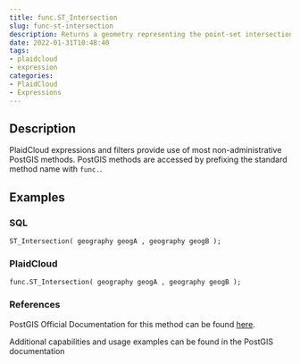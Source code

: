 ```yaml
---
title: func.ST_Intersection
slug: func-st-intersection
description: Returns a geometry representing the point-set intersection of two geometries
date: 2022-01-31T10:48:40
tags:
- plaidcloud
- expression
categories:
- PlaidCloud
- Expressions
---
```



## Description


PlaidCloud expressions and filters provide use of most non-administrative PostGIS methods. PostGIS methods are accessed by prefixing the standard method name with `func.`.



## Examples


### SQL



```
ST_Intersection( geography geogA , geography geogB );
```


### PlaidCloud



```
func.ST_Intersection( geography geogA , geography geogB );
```


### References


PostGIS Official Documentation for this method can be found [here](https://postgis.net/docs/manual-3.1/ST_Intersection.html).



Additional capabilities and usage examples can be found in the PostGIS documentation

